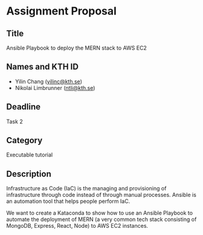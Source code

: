# Assignment Proposal

## Title

Ansible Playbook to deploy the MERN stack to AWS EC2

## Names and KTH ID

- Yilin Chang (yilinc@kth.se)
- Nikolai Limbrunner (ntli@kth.se)

## Deadline

Task 2

## Category

Executable tutorial

## Description

Infrastructure as Code (IaC) is the managing and provisioning of infrastructure through code instead of through manual processes. Ansible is an automation tool that helps people perform IaC. 

We want to create a Kataconda to show how to use an Ansible Playbook to automate the deployment of MERN (a very common tech stack consisting of MongoDB, Express, React, Node) to AWS EC2 instances.


